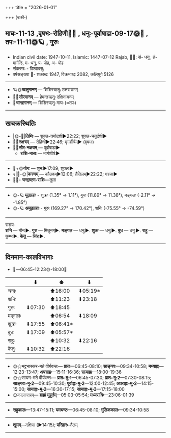 +++
title = "2026-01-01"

+++
(उकौ॰)
## माघः-11-13  ,वृषभः-रोहिणी🌛🌌  ,  धनुः-पूर्वाषाढा-09-17🌞🌌  ,  तपः-11-11🌞🪐  , गुरुः
- Indian civil date: 1947-10-11, Islamic: 1447-07-12 Rajab, 🌌🌞: सं- धनुः, तं- मार्गऴि, म- धनु, प- पोह, अ- पोह
- संवत्सरः - विश्वावसुः
- वर्षसङ्ख्या 🌛- शकाब्दः 1947, विक्रमाब्दः 2082, कलियुगे 5126
___________________
- 🪐🌞**ऋतुमानम्** — शिशिरऋतुः उत्तरायणम्
- 🌌🌞**सौरमानम्** — हेमन्तऋतुः दक्षिणायनम्
- 🌛**चान्द्रमानम्** — शिशिरऋतुः माघः (≈तपः)
___________________


## खचक्रस्थितिः
- |🌞-🌛|**तिथिः** — शुक्ल-त्रयोदशी►22:22; शुक्ल-चतुर्दशी►  
- 🌌🌛**नक्षत्रम्** — रोहिणी►22:46; मृगशीर्षम्► (वृषभः)  
- 🌌🌞**सौर-नक्षत्रम्** — पूर्वाषाढा►  
  - **राशि-मासः** — मार्गशीर्षः► 
___________________
- 🌛+🌞**योगः** — शुभः►17:09; शुक्लः►  
- २|🌛-🌞|**करणम्** — कौलवम्►12:06; तैतिलम्►22:22; गरजा►  
- 🌌🌛- **चन्द्राष्टम-राशिः**—तुला  
___________________
- 🌞-🪐 **मूढग्रहाः** - शुक्रः (1.35° → 1.11°), बुधः (11.89° → 11.38°), मङ्गलः (-2.11° → -1.85°)
- 🌞-🪐 **अमूढग्रहाः** - गुरुः (169.27° → 170.42°), शनिः (-75.55° → -74.59°)
___________________
राशयः  
**शनि** — मीनः►. **गुरु** — मिथुनम्►. **मङ्गल** — धनुः►. **शुक्र** — धनुः►. **बुध** — धनुः►. **राहु** — कुम्भः►. **केतु** — सिंहः►. 
___________________


## दिनमान-कालविभागाः
- 🌅—06:45-12:23🌞-18:00🌇  

|      |⬇     |⬆     |⬇     |
|------|-----|-----|------|
|चन्द्रः|     |⬆16:00 |⬇05:19*|
|शनिः   |     |⬆11:23 |⬇23:18 |
|गुरुः  |⬇07:30 |⬆18:45 |     |
|मङ्गलः |     |⬆06:54 |⬇18:09 |
|शुक्रः |⬇17:55 |⬆06:41*|     |
|बुधः   |⬇17:09 |⬆05:57*|     |
|राहुः  |     |⬆10:32 |⬇22:16 |
|केतुः  |⬇10:32 |⬆22:16 |     |
___________________
- 🌞⚝भट्टभास्कर-मते वीर्यवन्तः— **प्रातः**—06:45-08:10; **साङ्गवः**—09:34-10:58; **मध्याह्नः**—12:23-13:47; **अपराह्णः**—15:11-16:36; **सायाह्नः**—18:00-19:36  
- 🌞⚝सायण-मते वीर्यवन्तः— **प्रातः-मु॰1**—06:45-07:30; **प्रातः-मु॰2**—07:30-08:15; **साङ्गवः-मु॰2**—09:45-10:30; **पूर्वाह्णः-मु॰2**—12:00-12:45; **अपराह्णः-मु॰2**—14:15-15:00; **सायाह्नः-मु॰2**—16:30-17:15; **सायाह्नः-मु॰3**—17:15-18:00  
- 🌞कालान्तरम्— **ब्राह्मं मुहूर्तम्**—05:03-05:54; **मध्यरात्रिः**—23:06-01:39  
___________________
- **राहुकालः**—13:47-15:11; **यमघण्टः**—06:45-08:10; **गुलिककालः**—09:34-10:58  
___________________
- **शूलम्**—दक्षिणा (►14:15); **परिहारः**–तैलम्  
___________________
